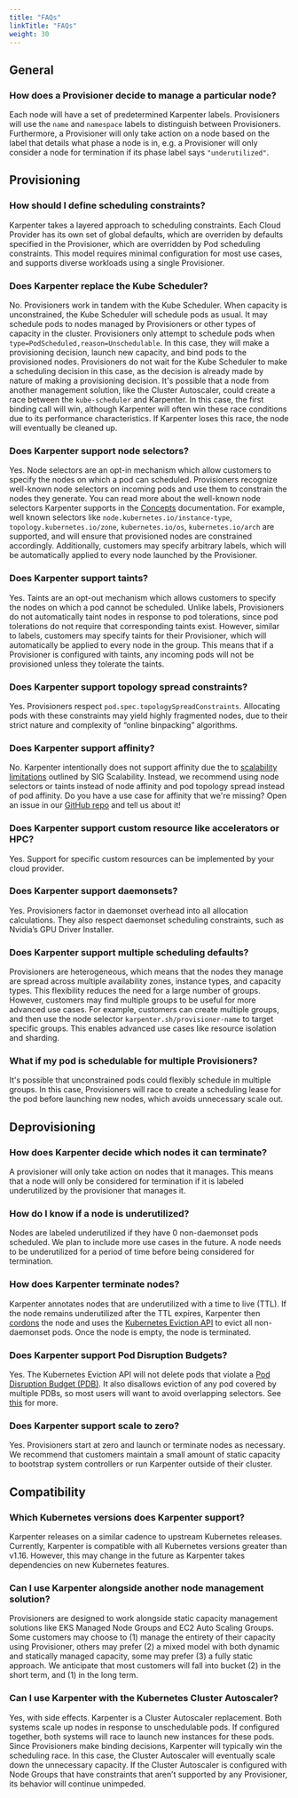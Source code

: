 ```yaml
---
title: "FAQs"
linkTitle: "FAQs"
weight: 30
---
```


## General
### How does a Provisioner decide to manage a particular node?
Each node will have a set of predetermined Karpenter labels. Provisioners will use the `name` and `namespace` labels to distinguish between Provisioners. Furthermore, a Provisioner will only take action on a node based on the label that details what phase a node is in, e.g. a Provisioner will only consider a node for termination if its phase label says `"underutilized"`.
## Provisioning
### How should I define scheduling constraints?
Karpenter takes a layered approach to scheduling constraints. Each Cloud Provider has its own set of global defaults, which are overriden by defaults specified in the Provisioner, which are overridden by Pod scheduling constraints. This model requires minimal configuration for most use cases, and supports diverse workloads using a single Provisioner.
### Does Karpenter replace the Kube Scheduler?
No. Provisioners work in tandem with the Kube Scheduler. When capacity is unconstrained, the Kube Scheduler will schedule pods as usual. It may schedule pods to nodes managed by Provisioners or other types of capacity in the cluster. Provisioners only attempt to schedule pods when `type=PodScheduled,reason=Unschedulable`. In this case, they will make a provisioning decision, launch new capacity, and bind pods to the provisioned nodes. Provisioners do not wait for the Kube Scheduler to make a scheduling decision in this case, as the decision is already made by nature of making a provisioning decision. It's possible that a node from another management solution, like the Cluster Autoscaler, could create a race between the `kube-scheduler` and Karpenter. In this case, the first binding call will win, although Karpenter will often win these race conditions due to its performance characteristics. If Karpenter loses this race, the node will eventually be cleaned up.
### Does Karpenter support node selectors?
Yes. Node selectors are an opt-in mechanism which allow customers to specify the nodes on which a pod can scheduled. Provisioners recognize well-known node selectors on incoming pods and use them to constrain the nodes they generate. You can read more about the well-known node selectors Karpenter supports in the [Concepts](/docs/concepts/#well-known-labels) documentation. For example, well known selectors like `node.kubernetes.io/instance-type`, `topology.kubernetes.io/zone`, `kubernetes.io/os`, `kubernetes.io/arch` are supported, and will ensure that provisioned nodes are constrained accordingly. Additionally, customers may specify arbitrary labels, which will be automatically applied to every node launched by the Provisioner.
### Does Karpenter support taints?
Yes. Taints are an opt-out mechanism which allows customers to specify the nodes on which a pod cannot be scheduled. Unlike labels, Provisioners do not automatically taint nodes in response to pod tolerations, since pod tolerations do not require that corresponding taints exist. However, similar to labels, customers may specify taints for their Provisioner, which will automatically be applied to every node in the group. This means that if a Provisioner is configured with taints, any incoming pods will not be provisioned unless they tolerate the taints.
### Does Karpenter support topology spread constraints?
Yes. Provisioners respect `pod.spec.topologySpreadConstraints`. Allocating pods with these constraints may yield highly fragmented nodes, due to their strict nature and complexity of “online binpacking” algorithms.
### Does Karpenter support affinity?
No. Karpenter intentionally does not support affinity due the to [scalability limitations](https://kubernetes.io/docs/concepts/scheduling-eviction/assign-pod-node/#inter-pod-affinity-and-anti-affinity) outlined by SIG Scalability. Instead, we recommend using node selectors or taints instead of node affinity and pod topology spread instead of pod affinity. Do you have a use case for affinity that we're missing? Open an issue in our [GitHub repo](https://github.com/awslabs/karpenter/issues/new/choose) and tell us about it!
### Does Karpenter support custom resource like accelerators or HPC?
Yes. Support for specific custom resources can be implemented by your cloud provider.
### Does Karpenter support daemonsets?
Yes. Provisioners factor in daemonset overhead into all allocation calculations. They also respect daemonset scheduling constraints, such as Nvidia’s GPU Driver Installer.
### Does Karpenter support multiple scheduling defaults?
Provisioners are heterogeneous, which means that the nodes they manage are spread across multiple availability zones, instance types, and capacity types. This flexibility reduces the need for a large number of groups. However, customers may find multiple groups to be useful for more advanced use cases. For example, customers can create multiple groups, and then use the node selector `karpenter.sh/provisioner-name` to target specific groups. This enables advanced use cases like resource isolation and sharding.
### What if my pod is schedulable for multiple Provisioners?
It's possible that unconstrained pods could flexibly schedule in multiple groups. In this case, Provisioners will race to create a scheduling lease for the pod before launching new nodes, which avoids unnecessary scale out.
## Deprovisioning
### How does Karpenter decide which nodes it can terminate? 
A provisioner will only take action on nodes that it manages. This means that a node will only be considered for termination if it is labeled underutilized by the provisioner that manages it.
### How do I know if a node is underutilized?
Nodes are labeled underutilized if they have 0 non-daemonset pods scheduled. We plan to include more use cases in the future. A node needs to be underutilized for a period of time before being considered for termination.
### How does Karpenter terminate nodes?
Karpenter annotates nodes that are underutilized with a time to live (TTL). If the node remains underutilized after the TTL expires, Karpenter then [cordons](https://kubernetes.io/docs/concepts/architecture/nodes/#manual-node-administration) the node and uses the [Kubernetes Eviction API](https://kubernetes.io/docs/tasks/administer-cluster/safely-drain-node/#eviction-api) to evict all non-daemonset pods. Once the node is empty, the node is terminated.
### Does Karpenter support Pod Disruption Budgets?
Yes. The Kubernetes Eviction API will not delete pods that violate a [Pod Disruption Budget (PDB)](https://kubernetes.io/docs/tasks/run-application/configure-pdb/). It also disallows eviction of any pod covered by multiple PDBs, so most users will want to avoid overlapping selectors. See [this](https://kubernetes.io/docs/concepts/workloads/pods/disruptions/#pod-disruption-budgets) for more.
### Does Karpenter support scale to zero?
Yes. Provisioners start at zero and launch or terminate nodes as necessary. We recommend that customers maintain a small amount of static capacity to bootstrap system controllers or run Karpenter outside of their cluster.
## Compatibility
### Which Kubernetes versions does Karpenter support?
Karpenter releases on a similar cadence to upstream Kubernetes releases. Currently, Karpenter is compatible with all Kubernetes versions greater than v1.16. However, this may change in the future as Karpenter takes dependencies on new Kubernetes features.
### Can I use Karpenter alongside another node management solution?
Provisioners are designed to work alongside static capacity management solutions like EKS Managed Node Groups and EC2 Auto Scaling Groups. Some customers may choose to (1) manage the entirety of their capacity using Provisioner, others may prefer (2) a mixed model with both dynamic and statically managed capacity, some may prefer (3) a fully static approach. We anticipate that most customers will fall into bucket (2) in the short term, and (1) in the long term.
### Can I use Karpenter with the Kubernetes Cluster Autoscaler?
Yes, with side effects. Karpenter is a Cluster Autoscaler replacement. Both systems scale up nodes in response to unschedulable pods. If configured together, both systems will race to launch new instances for these pods. Since Provisioners make binding decisions, Karpenter will typically win the scheduling race. In this case, the Cluster Autoscaler will eventually scale down the unnecessary capacity. If the Cluster Autoscaler is configured with Node Groups that have constraints that aren’t supported by any Provisioner, its behavior will continue unimpeded.
